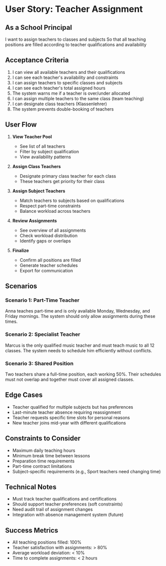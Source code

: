 # User Story: Teacher Assignment

## As a School Principal
I want to assign teachers to classes and subjects
So that all teaching positions are filled according to teacher qualifications and availability

## Acceptance Criteria
1. I can view all available teachers and their qualifications
2. I can see each teacher's availability and constraints
3. I can assign teachers to specific classes and subjects
4. I can see each teacher's total assigned hours
5. The system warns me if a teacher is over/under allocated
6. I can assign multiple teachers to the same class (team teaching)
7. I can designate class teachers (Klassenlehrer)
8. The system prevents double-booking of teachers

## User Flow
1. **View Teacher Pool**
   - See list of all teachers
   - Filter by subject qualification
   - View availability patterns

2. **Assign Class Teachers**
   - Designate primary class teacher for each class
   - These teachers get priority for their class

3. **Assign Subject Teachers**
   - Match teachers to subjects based on qualifications
   - Respect part-time constraints
   - Balance workload across teachers

4. **Review Assignments**
   - See overview of all assignments
   - Check workload distribution
   - Identify gaps or overlaps

5. **Finalize**
   - Confirm all positions are filled
   - Generate teacher schedules
   - Export for communication

## Scenarios

### Scenario 1: Part-Time Teacher
Anna teaches part-time and is only available Monday, Wednesday, and Friday mornings. The system should only allow assignments during these times.

### Scenario 2: Specialist Teacher
Marcus is the only qualified music teacher and must teach music to all 12 classes. The system needs to schedule him efficiently without conflicts.

### Scenario 3: Shared Position
Two teachers share a full-time position, each working 50%. Their schedules must not overlap and together must cover all assigned classes.

## Edge Cases
- Teacher qualified for multiple subjects but has preferences
- Last-minute teacher absence requiring reassignment
- Teacher requests specific time slots for personal reasons
- New teacher joins mid-year with different qualifications

## Constraints to Consider
- Maximum daily teaching hours
- Minimum break time between lessons
- Preparation time requirements
- Part-time contract limitations
- Subject-specific requirements (e.g., Sport teachers need changing time)

## Technical Notes
- Must track teacher qualifications and certifications
- Should support teacher preferences (soft constraints)
- Need audit trail of assignment changes
- Integration with absence management system (future)

## Success Metrics
- All teaching positions filled: 100%
- Teacher satisfaction with assignments: > 80%
- Average workload deviation: < 10%
- Time to complete assignments: < 2 hours
